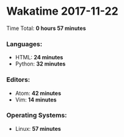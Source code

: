 # Wakatime 2017-11-22

Time Total: **0 hours 57 minutes**

### Languages:
- HTML: **24 minutes** 
- Python: **32 minutes** 

### Editors:
- Atom: **42 minutes** 
- Vim: **14 minutes** 

### Operating Systems:
- Linux: **57 minutes** 

